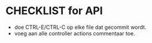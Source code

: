# CHECKLIST for API

- doe CTRL-E/CTRL-C op elke file dat gecommit wordt.
- voeg aan alle controller actions commentaar toe.
